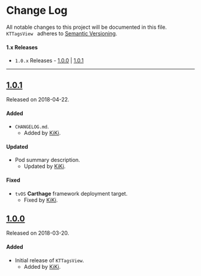 # Change Log
All notable changes to this project will be documented in this file.
`KTTagsView ` adheres to [Semantic Versioning](http://semver.org/).

#### 1.x Releases
- `1.0.x` Releases - [1.0.0](#100) | [1.0.1](#101)

---

## [1.0.1](https://github.com/iKiKi/KTTagsView/releases/tag/1.0.1)
Released on 2018-04-22.

#### Added
- `CHANGELOG.md`.
  - Added by [KiKi](https://github.com/iKiKi).

#### Updated
- Pod summary description.
  - Updated by [KiKi](https://github.com/iKiKi).

#### Fixed
- `tvOS` **Carthage** framework deployment target. 
  - Fixed by [KiKi](https://github.com/iKiKi).

## [1.0.0](https://github.com/iKiKi/KTTagsView/releases/tag/1.0.0)
Released on 2018-03-20.

#### Added
- Initial release of `KTTagsView`.
  - Added by [KiKi](https://github.com/iKiKi).
